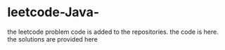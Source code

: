 # leetcode-Java-
the leetcode problem code is added to the repositories.
the code is here.
the solutions are provided here














